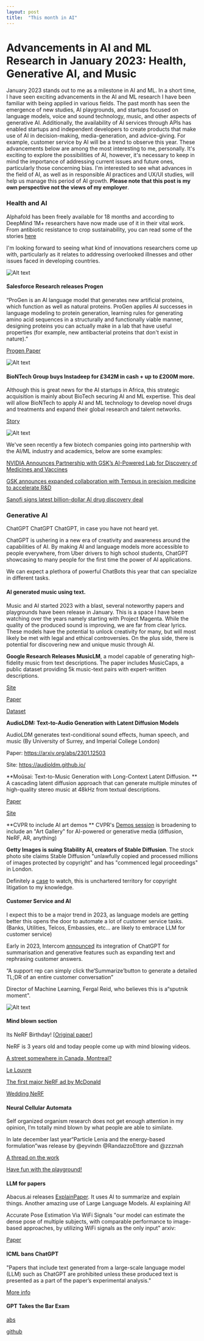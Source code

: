 ```yaml
---
layout: post
title:  "This month in AI"
---
```


# Advancements in AI and ML Research in January 2023: Health, Generative AI, and Music

January 2023 stands out to me as a milestone in AI and ML. In a short time, I have seen exciting advancements in the AI and ML research I have been familiar with being applied in various fields. The past month has seen the emergence of new studies, AI playgrounds, and startups focused on language models, voice and sound technology, music, and other aspects of generative AI. Additionally, the availability of AI services through APIs has enabled startups and independent developers to create products that make use of AI in decision-making, media-generation, and advice-giving. For example, customer service by AI will be a trend to observe this year. These advancements below are among the most interesting to me, personally. It's exciting to explore the possibilities of AI, however, it's necessary to keep in mind the importance of addressing current issues and future ones, particularly those concerning bias. I'm interested to see what advances in the field of AI, as well as in responsible AI practices and UX/UI studies, will help us manage this period of AI growth. **Please note that this post is my own perspective not the views of my employer**.

### Health and AI

Alphafold has been freely available for 18 months  and according to DeepMind 1M+ researchers have now made use of it in their vital work. From antibiotic resistance to crop sustainability, you can read some of the stories [here](https://unfolded.deepmind.com/#stories "here")

I'm looking forward to seeing what kind of innovations researchers come up with, particularly as it relates to addressing overlooked illnesses and other issues faced in developing countries.

![Alt text](/assets/alphaf.png)

#### Salesforce Research releases Progen

“ProGen is an AI language model that generates new artificial proteins, which function as well as natural proteins. ProGen applies AI successes in language modeling to protein generation, learning rules for generating amino acid sequences in a structurally and functionally viable manner, designing proteins you can actually make in a lab that have useful properties (for example, new antibacterial proteins that don't exist in nature).”

[Progen Paper](https://www.salesforceairesearch.com/projects/ProGen "Progen Paper")

![Alt text](/assets/progen.png)

#### BioNTech Group buys Instadeep for £342M in cash + up to £200M more.

Although this is great news for the AI startups in Africa, this strategic acquisition is mainly about BioTech securing AI and ML expertise. This deal will allow BioNTech to apply AI and ML technology to develop novel drugs and treatments and expand their global research and talent networks.

[Story](https://t.co/OHFI70khhx "Story")

![Alt text](/assets/biontech.png)

We've seen recently a few biotech companies going into partnership with the AI/ML industry and academics, below are some examples:

[NVIDIA Announces Partnership with GSK’s AI-Powered Lab for Discovery of Medicines and Vaccines](https://nvidianews.nvidia.com/news/nvidia-announces-partnership-with-gsks-ai-powered-lab-for-discovery-of-medicines-and-vaccines "NVIDIA Announces Partnership with GSK’s AI-Powered Lab for Discovery of Medicines and Vaccines")


[GSK announces expanded collaboration with Tempus in precision medicine to accelerate R&D]( https://www.gsk.com/en-gb/media/press-releases/gsk-announces-expanded-collaboration-with-tempus-in-precision-medicine-to-accelerate-rd/ "GSK announces expanded collaboration with Tempus in precision medicine to accelerate R&D")


[Sanofi signs latest billion-dollar AI drug discovery deal](https://venturebeat.com/ai/sanofi-signs-latest-billion-dollar-ai-drug-discovery-deal-this-time-with-insilico/ "Sanofi signs latest billion-dollar AI drug discovery deal")

### Generative AI

ChatGPT ChatGPT ChatGPT, in case you have not heard yet.

ChatGPT is ushering in a new era of creativity and awareness around the capabilities of AI. By making AI and language models more accessible to people everywhere, from Uber drivers to high school students, ChatGPT showcasing to many people for the first time the power of AI applications.

We can expect a plethora of powerful ChatBots this year that can specialize in different tasks. 

#### AI generated music using text.

Music and AI started 2023 with a blast, several noteworthy papers and playgrounds have been release in January.  This is a space I have been watching over the years namely starting with Project Magenta. While the quality of the produced sound is improving, we are far from clear lyrics. These models have the potential to unlock creativity for many, but will most likely be met with legal and ethical controversies. On the plus side, there is potential for discovering new and unique music through AI.

**Google Research Releases MusicLM**, a model capable of generating high-fidelity music from text descriptions. The paper includes MusicCaps, a public dataset providing 5k music-text pairs with expert-written descriptions.

[Site](https://google-research.github.io/seanet/musiclm/examples/)

[Paper](https://arxiv.org/abs/2301.11325)

[Dataset](https://www.kaggle.com/datasets/googleai/musiccaps)

**AudioLDM: Text-to-Audio Generation with Latent Diffusion Models**

AudioLDM generates text-conditional sound effects, human speech, and music (By University of Surrey, and Imperial College London)

Paper: https://arxiv.org/abs/2301.12503

Site: https://audioldm.github.io/

**Moûsai: Text-to-Music Generation with Long-Context Latent Diffusion. 
**
A cascading latent diffusion approach that can generate multiple minutes of high-quality stereo music at 48kHz from textual descriptions.

[Paper](https://paperswithcode.com/paper/mousai-text-to-music-generation-with-long)

[Site](https://flavioschneider.notion.site/flavioschneider/Audio-Generation-with-Diffusion-c4f29f39048d4f03a23da13078a44cdb)


**CVPR to include AI art demos
**
CVPR's [Demos session](https://cvpr2023.thecvf.com/Conferences/2023/CallForDemos "Demos session") is broadening to include an "Art Gallery" for AI-powered or generative media (diffusion, NeRF, AR, anything)


**Getty Images is suing Stability AI, creators of Stable Diffusion**. The stock photo site claims Stable Diffusion "unlawfully copied and processed millions of images protected by copyright" and has "commenced legal proceedings" in London.

Definitely a [case](https://t.co/DXuns6maGs "case") to watch, this is unchartered territory for copyright litigation to my knowledge.



#### Customer Service and AI

I expect this to be a major trend in 2023, as language models are getting better this opens the door to automate a lot of customer service tasks. (Banks, Utilities, Telcos, Embassies, etc… are likely to embrace LLM for customer service)  

Early in 2023, Intercom [announced](https://www.intercom.com/blog/announcing-new-intercom-ai-features/ "announced") its integration of ChatGPT for summarisation and generative features such as expanding text and rephrasing customer answers. 

“A support rep can simply click the‘Summarize’button to generate a detailed TL;DR of an entire customer conversation”

Director of Machine Learning, Fergal Reid, who believes this is a“sputnik moment". 

![Alt text](/assets/intercom.png)

#### Mind blown section

Its NeRF Birthday! [[Original paper](https://arxiv.org/pdf/2003.08934.pdf "Original paper")]

NeRF is 3 years old and today people come up with mind blowing videos.

[A street somewhere in Canada, Montreal?](https://twitter.com/williamcusick/status/1619875846935945222
)

[Le Louvre](https://twitter.com/paultrillo/status/1616173674851336192
)

[The first major NeRF ad by McDonald](https://twitter.com/karenxcheng/status/1615404573367361542
)

[Wedding NeRF](https://twitter.com/laanlabs/status/1612523942757142528 
)

#### Neural Cellular Automata

Self organized organism research does not get enough attention in my opinion, I’m totally mind blown by what people are able to similate. 

In late december last year“Particle Lenia and the energy-based formulation”was release by @eyvindn @RandazzoEttore and @zzznah

[A thread on the work](https://twitter.com/zzznah/status/1606294595330940928
)

[Have fun with the playground!](https://google-research.github.io/self-organising-systems/particle-lenia/
)

#### LLM for papers

Abacus.ai releases [ExplainPaper](http://explainpaper.com). It uses AI to summarize and explain things. Another amazing use of Large Language Models. AI explaining AI!

Accurate Pose Estimation Via WiFi Signals "our model can estimate the dense pose of multiple subjects, with comparable performance to image-based approaches, by utilizing WiFi signals as the only input" arxiv: 

[Paper](https://arxiv.org/abs/2301.00250)

#### ICML bans ChatGPT

"Papers that include text generated from a large-scale language model (LLM) such as ChatGPT are prohibited unless these produced text is presented as a part of the paper’s experimental analysis."

[More info](https://icml.cc/Conferences/2023/CallForPapers…)

#### GPT Takes the Bar Exam

[abs](https://arxiv.org/abs/2212.14402)

[github](https://github.com/mjbommar/gpt-takes-the-bar-exam)

